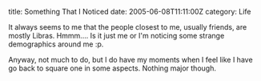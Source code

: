 title: Something That I Noticed
date: 2005-06-08T11:11:00Z
category: Life

It always seems to me that the people closest to me, usually friends, are mostly Libras. Hmmm…. Is it just me or I'm noticing some strange demographics around me :p.

Anyway, not much to do, but I do have my moments when I feel like I have go back to square one in some aspects. Nothing major though.
